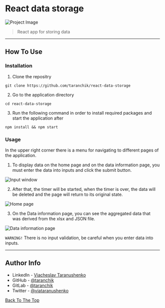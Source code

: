 # React data storage

![Project Image](https://i.imgur.com/CEX7yTp.png)

> React app for storing data

---

## How To Use

### Installation

1. Clone the repositry
```
git clone https://github.com/taranchik/react-data-storage
```

2. Go to the application directory
```
cd react-data-storage
```

3. Run the following command in order to install required packages and start the application after
```
npm install && npm start
```

### Usage

In the upper right corner there is a menu for navigating to different pages of the application.  

1. To display data on the home page and on the data information page, you must enter the data into inputs and click the submit button.

![Input window](https://i.imgur.com/k45zr4E.png)

2. After that, the timer will be started, when the timer is over, the data will be deleted and the page will return to its original state.

![Home page](https://i.imgur.com/4KmBxQk.png)

3. On the Data information page, you can see the aggregated data that was derived from the xlsx and JSON file.

![Data information page](https://i.imgur.com/BsuxnwH.png)

``WARNING!`` There is no input validation, be careful when you enter data into inputs.

---

## Author Info

- LinkedIn - [Viacheslav Taranushenko](https://www.linkedin.com/in/viacheslav-taranushenko-727466187/)
- GitHub - [@taranchik](https://github.com/taranchik)
- GitLab - [@taranchik](https://gitlab.com/taranchik)
- Twitter - [@viataranushenko](https://twitter.com/viataranushenko)

[Back To The Top](#react-data-storage)